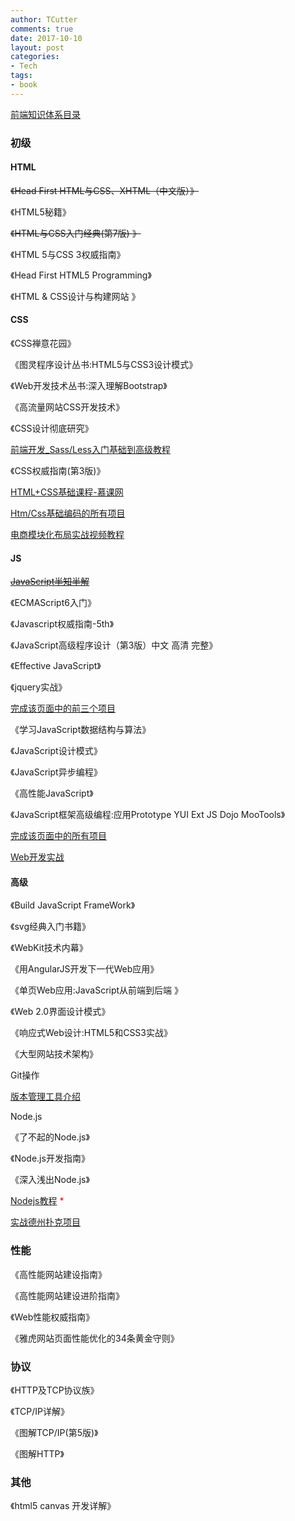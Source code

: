```yaml
---
author: TCutter
comments: true
date: 2017-10-10
layout: post
categories:
- Tech
tags:
- book
---
```

[前端知识体系目录](https://www.zhihu.com/question/30180100)
### 初级
#### HTML
~~《Head First HTML与CSS、XHTML（中文版）》~~

《HTML5秘籍》

~~《HTML与CSS入门经典(第7版) 》~~

《HTML 5与CSS 3权威指南》

《Head First HTML5 Programming》

《HTML & CSS设计与构建网站 》

#### CSS
《CSS禅意花园》

《图灵程序设计丛书:HTML5与CSS3设计模式》

《Web开发技术丛书:深入理解Bootstrap》

《高流量网站CSS开发技术》

《CSS设计彻底研究》

 [前端开发_Sass/Less入门基础到高级教程](http://www.imooc.com/course/list?c=sassless)
 
《CSS权威指南(第3版)》

[HTML+CSS基础课程-慕课网](http://www.imooc.com/learn/9)

[Htm/Css基础编码的所有项目](https://link.zhihu.com/?target=http://ife.baidu.com/course/all)

[电商模块化布局实战视频教程](https://link.zhihu.com/?target=http://study.163.com/course/introduction/717017.htm#/courseDetail)

#### JS
~~[JavaScript半知半解](https://www.kancloud.cn/dennis/tgjavascript)~~

《ECMAScript6入门》

《Javascript权威指南-5th》

《JavaScript高级程序设计（第3版）中文 高清 完整》

《Effective JavaScript》

《jquery实战》

[完成该页面中的前三个项目](http://ife.baidu.com/course/all)

《学习JavaScript数据结构与算法》

《JavaScript设计模式》

《JavaScript异步编程》

《高性能JavaScript》

《JavaScript框架高级编程:应用Prototype YUI Ext JS Dojo MooTools》

[完成该页面中的所有项目](http://ife.baidu.com/course/all)

[Web开发实战](https://www.kancloud.cn/dennis/javascriptmethod)

#### 高级
《Build JavaScript FrameWork》

《svg经典入门书籍》

《WebKit技术内幕》

《用AngularJS开发下一代Web应用》

《单页Web应用:JavaScript从前端到后端 》

《Web 2.0界面设计模式》

《响应式Web设计:HTML5和CSS3实战》

《大型网站技术架构》

Git操作

[版本管理工具介绍](http://www.imooc.com/learn/208)

Node.js

《了不起的Node.js》</font>

《Node.js开发指南》

《深入浅出Node.js》

[Nodejs教程](http://www.imooc.com/learn/348) <font color="red">*</font>

[实战德州扑克项目](http://ife.baidu.com/course/all)


### 性能
《高性能网站建设指南》

《高性能网站建设进阶指南》

《Web性能权威指南》

《雅虎网站页面性能优化的34条黄金守则》

### 协议
《HTTP及TCP协议族》

《TCP/IP详解》

《图解TCP/IP(第5版)》

《图解HTTP》

### 其他
《html5 canvas 开发详解》
